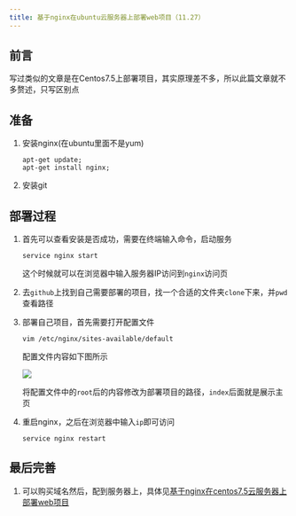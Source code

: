 ```yaml
---
title: 基于nginx在ubuntu云服务器上部署web项目（11.27）
---
```


## 前言
写过类似的文章是在Centos7.5上部署项目，其实原理差不多，所以此篇文章就不多赘述，只写区别点

## 准备
1. 安装nginx(在ubuntu里面不是yum)
	```
	apt-get update;
	apt-get install nginx;
	```
2. 安装git

## 部署过程
1. 首先可以查看安装是否成功，需要在终端输入命令，启动服务
	```
	service nginx start
	```

	这个时候就可以在浏览器中输入服务器IP访问到`nginx`访问页

2. 去`github`上找到自己需要部署的项目，找一个合适的文件夹`clone`下来，并`pwd`查看路径

3. 部署自己项目，首先需要打开配置文件

	```
	vim /etc/nginx/sites-available/default
	```

	配置文件内容如下图所示

	![](https://ws1.sinaimg.cn/large/006XqmrNly1fxmrfzwv33j30v60a6gmb.jpg)

	将配置文件中的`root`后的内容修改为部署项目的路径，`index`后面就是展示主页

4. 重启nginx，之后在浏览器中输入`ip`即可访问
	```
	service nginx restart
	```

## 最后完善
1. 可以购买域名然后，配到服务器上，具体见[基于nginx在centos7.5云服务器上部署web项目](http://qm36mmz.xyz/2018/09/30/%E5%9F%BA%E4%BA%8Enginx%E5%9C%A8centos7.5%E4%BA%91%E6%9C%8D%E5%8A%A1%E5%99%A8%E4%B8%8A%E9%83%A8%E7%BD%B2web%E9%A1%B9%E7%9B%AE/)
